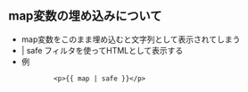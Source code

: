 ## map変数の埋め込みについて
- map変数をこのまま埋め込むと文字列として表示されてしまう
- | safe フィルタを使ってHTMLとして表示する
- 例
    ```
            <p>{{ map | safe }}</p>
    ```